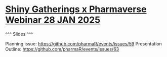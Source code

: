 # [Shiny Gatherings x Pharmaverse Webinar 28 JAN 2025](https://pharmar.github.io/events-shinygathering2025/)

^^^ Slides ^^^

Planning issue: https://github.com/pharmaR/events/issues/59
Presentation Outline: https://github.com/pharmaR/events/issues/63 
